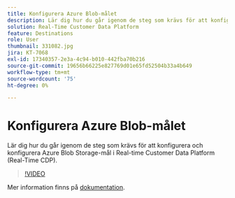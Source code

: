 ```yaml
---
title: Konfigurera Azure Blob-målet
description: Lär dig hur du går igenom de steg som krävs för att konfigurera och konfigurera Azure Blob Storage-mål i Real-time Customer Data Platform (Real-Time CDP).
solution: Real-Time Customer Data Platform
feature: Destinations
role: User
thumbnail: 331082.jpg
jira: KT-7068
exl-id: 17340357-2e3a-4c94-b010-442fba70b216
source-git-commit: 19656b66225e827769d01e65fd52504b33a4b649
workflow-type: tm+mt
source-wordcount: '75'
ht-degree: 0%

---
```


# Konfigurera Azure Blob-målet

Lär dig hur du går igenom de steg som krävs för att konfigurera och konfigurera Azure Blob Storage-mål i Real-time Customer Data Platform (Real-Time CDP).

>[!VIDEO](https://video.tv.adobe.com/v/331082/?quality=12&learn=on)

Mer information finns på [dokumentation](https://experienceleague.adobe.com/docs/experience-platform/destinations/catalog/cloud-storage/azure-blob.html).
